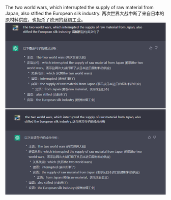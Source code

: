 The two world wars, which interrupted the supply of raw material from Japan, also stifled the European silk industry.
两次世界大战中断了来自日本的原材料供应，也扼杀了欧洲的丝绸工业。
![](./static/images/002_1.png)
![](./static/images/002_2.png)